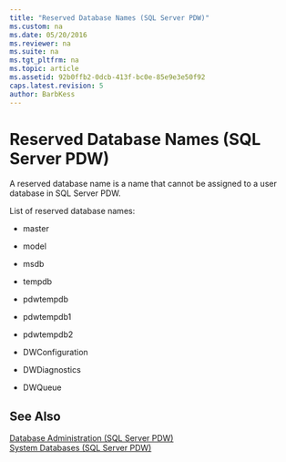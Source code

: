 ```yaml
---
title: "Reserved Database Names (SQL Server PDW)"
ms.custom: na
ms.date: 05/20/2016
ms.reviewer: na
ms.suite: na
ms.tgt_pltfrm: na
ms.topic: article
ms.assetid: 92b0ffb2-0dcb-413f-bc0e-85e9e3e50f92
caps.latest.revision: 5
author: BarbKess
---
```

# Reserved Database Names (SQL Server PDW)
A reserved database name is a name that cannot be assigned to a user database in SQL Server PDW.  
  
List of reserved database names:  
  
-   master  
  
-   model  
  
-   msdb  
  
-   tempdb  
  
-   pdwtempdb  
  
-   pdwtempdb1  
  
-   pdwtempdb2  
  
-   DWConfiguration  
  
-   DWDiagnostics  
  
-   DWQueue  
  
## See Also  
[Database Administration &#40;SQL Server PDW&#41;](../sqlpdw/database-administration-sql-server-pdw.md)  
[System Databases &#40;SQL Server PDW&#41;](../sqlpdw/system-databases-sql-server-pdw.md)  
  
